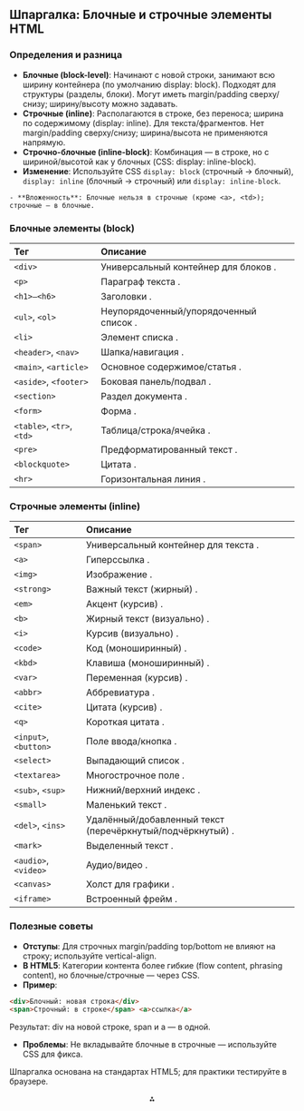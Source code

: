 ## Шпаргалка: Блочные и строчные элементы HTML

### Определения и разница

- **Блочные (block-level)**: Начинают с новой строки, занимают всю ширину контейнера (по умолчанию display: block). Подходят для структуры (разделы, блоки). Могут иметь margin/padding сверху/снизу; ширину/высоту можно задавать.
- **Строчные (inline)**: Располагаются в строке, без переноса; ширина по содержимому (display: inline). Для текста/фрагментов. Нет margin/padding сверху/снизу; ширина/высота не применяются напрямую.
- **Строчно-блочные (inline-block)**: Комбинация — в строке, но с шириной/высотой как у блочных (CSS: display: inline-block).
- **Изменение**: Используйте CSS `display: block` (строчный → блочный), `display: inline` (блочный → строчный) или `display: inline-block`.

```
- **Вложенность**: Блочные нельзя в строчные (кроме <a>, <td>); строчные — в блочные.
```


### Блочные элементы (block)

| Тег | Описание |
| :-- | :-- |
| `<div>` | Универсальный контейнер для блоков . |
| `<p>` | Параграф текста . |
| `<h1>–<h6>` | Заголовки . |
| `<ul>`, `<ol>` | Неупорядоченный/упорядоченный список . |
| `<li>` | Элемент списка . |
| `<header>`, `<nav>` | Шапка/навигация . |
| `<main>`, `<article>` | Основное содержимое/статья . |
| `<aside>`, `<footer>` | Боковая панель/подвал . |
| `<section>` | Раздел документа . |
| `<form>` | Форма . |
| `<table>`, `<tr>`, `<td>` | Таблица/строка/ячейка . |
| `<pre>` | Предформатированный текст . |
| `<blockquote>` | Цитата . |
| `<hr>` | Горизонтальная линия . |

### Строчные элементы (inline)

| Тег | Описание |
| :-- | :-- |
| `<span>` | Универсальный контейнер для текста . |
| `<a>` | Гиперссылка . |
| `<img>` | Изображение . |
| `<strong>` | Важный текст (жирный) . |
| `<em>` | Акцент (курсив) . |
| `<b>` | Жирный текст (визуально) . |
| `<i>` | Курсив (визуально) . |
| `<code>` | Код (моноширинный) . |
| `<kbd>` | Клавиша (моноширинный) . |
| `<var>` | Переменная (курсив) . |
| `<abbr>` | Аббревиатура . |
| `<cite>` | Цитата (курсив) . |
| `<q>` | Короткая цитата . |
| `<input>`, `<button>` | Поле ввода/кнопка . |
| `<select>` | Выпадающий список . |
| `<textarea>` | Многострочное поле . |
| `<sub>`, `<sup>` | Нижний/верхний индекс . |
| `<small>` | Маленький текст . |
| `<del>`, `<ins>` | Удалённый/добавленный текст (перечёркнутый/подчёркнутый) . |
| `<mark>` | Выделенный текст . |
| `<audio>`, `<video>` | Аудио/видео . |
| `<canvas>` | Холст для графики . |
| `<iframe>` | Встроенный фрейм . |

### Полезные советы

- **Отступы**: Для строчных margin/padding top/bottom не влияют на строку; используйте vertical-align.
- **В HTML5**: Категории контента более гибкие (flow content, phrasing content), но блочные/строчные — через CSS.
- **Пример**:

```html
<div>Блочный: новая строка</div>
<span>Строчный: в строке</span> <a>ссылка</a>
```

Результат: div на новой строке, span и a — в одной.
- **Проблемы**: Не вкладывайте блочные в строчные — используйте CSS для фикса.

Шпаргалка основана на стандартах HTML5; для практики тестируйте в браузере.
<span style="display:none"></span>

<div align="center">⁂</div>
